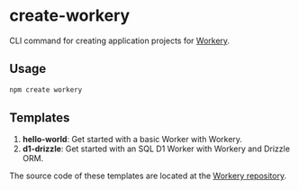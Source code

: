 # create-workery

CLI command for creating application projects for [Workery](https://github.com/iann838/workery).

## Usage

```sh
npm create workery
```

## Templates

1. **hello-world**: Get started with a basic Worker with Workery.
2. **d1-drizzle**: Get started with an SQL D1 Worker with Workery and Drizzle ORM.

The source code of these templates are located at the [Workery repository](https://github.com/iann838/workery).
